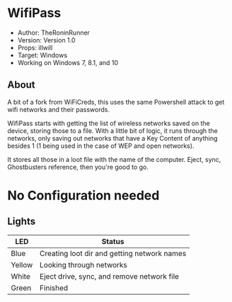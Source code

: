 # WifiPass
* Author: TheRoninRunner
* Version: Version 1.0
* Props: illwill
* Target: Windows
* Working on Windows 7, 8.1, and 10

## About
A bit of a fork from WiFiCreds, this uses the same Powershell attack to get wifi networks and their passwords.

WifiPass starts with getting the list of wireless networks saved on the device, storing those to a file.  With a little bit of logic, it runs through the networks, only saving out networks that have a Key Content of anything besides 1 (1 being used in the case of WEP and open networks).

It stores all those in a loot file with the name of the computer.  Eject, sync, Ghostbusters reference, then you're good to go.

# No Configuration needed

## Lights
| LED | Status |
|---|---|
| Blue | Creating loot dir and getting network names |
| Yellow | Looking through networks |
| White | Eject drive, sync, and remove network file |
| Green | Finished |
